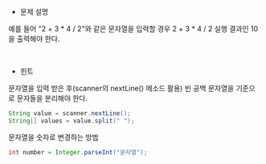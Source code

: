 - 문제 설명

예를 들어 "2 + 3 * 4 / 2"와 같은 문자열을 입력할 경우 2 + 3 * 4 / 2 실행 결과인 10을 출력해야 한다.

<br/>

- 힌트

문자열을 입력 받은 후(scanner의 nextLine() 메소드 활용) 빈 공백 문자열을 기준으로 문자들을 분리해야 한다.

```java
String value = scanner.nextLine();
String[] values = value.split(" ");
```

문자열을 숫자로 변경하는 방법

```java
int number = Integer.parseInt("문자열");
```